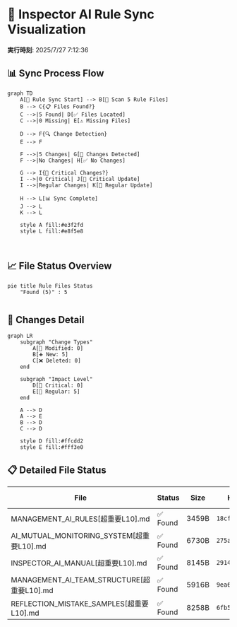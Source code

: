 # 🔄 Inspector AI Rule Sync Visualization

**実行時刻**: 2025/7/27 7:12:36

## 📊 Sync Process Flow

```mermaid
graph TD
    A[🚀 Rule Sync Start] --> B[📁 Scan 5 Rule Files]
    B --> C{📋 Files Found?}
    C -->|5 Found| D[✅ Files Located]
    C -->|0 Missing| E[⚠️ Missing Files]
    
    D --> F{🔍 Change Detection}
    E --> F
    
    F -->|5 Changes| G[📝 Changes Detected]
    F -->|No Changes| H[✅ No Changes]
    
    G --> I{🚨 Critical Changes?}
    I -->|0 Critical| J[🚨 Critical Update]
    I -->|Regular Changes| K[📝 Regular Update]
    
    H --> L[📊 Sync Complete]
    J --> L
    K --> L
    
    style A fill:#e3f2fd
    style L fill:#e8f5e8
    
    
```

## 📈 File Status Overview

```mermaid
pie title Rule Files Status
    "Found (5)" : 5
    
```


## 🔄 Changes Detail

```mermaid
graph LR
    subgraph "Change Types"
        A[📝 Modified: 0]
        B[➕ New: 5]
        C[❌ Deleted: 0]
    end
    
    subgraph "Impact Level"
        D[🚨 Critical: 0]
        E[📝 Regular: 5]
    end
    
    A --> D
    A --> E
    B --> D
    C --> D
    
    style D fill:#ffcdd2
    style E fill:#fff3e0
```


## 📋 Detailed File Status

| File | Status | Size | Hash | Last Modified |
|------|--------|------|------|---------------|
| MANAGEMENT_AI_RULES[超重要L10].md | ✅ Found | 3459B | `18cf4ab1...` | 2025/7/26 10:08:04 |
| AI_MUTUAL_MONITORING_SYSTEM[超重要L10].md | ✅ Found | 6730B | `275aff2e...` | 2025/7/27 6:35:03 |
| INSPECTOR_AI_MANUAL[超重要L10].md | ✅ Found | 8145B | `29148ceb...` | 2025/7/27 6:41:52 |
| MANAGEMENT_AI_TEAM_STRUCTURE[超重要L10].md | ✅ Found | 5916B | `9ea6b739...` | 2025/7/26 22:30:09 |
| REFLECTION_MISTAKE_SAMPLES[超重要L10].md | ✅ Found | 8258B | `6fb52f49...` | 2025/7/26 22:57:09 |
